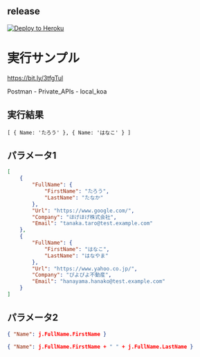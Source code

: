 ## release

[![Deploy to Heroku](https://www.herokucdn.com/deploy/button.png)](https://heroku.com/deploy)

# 実行サンプル

https://bit.ly/3tfgTul

Postman - Private_APIs - local_koa

## 実行結果

```
[ { Name: 'たろう' }, { Name: 'はなこ' } ]
```

## パラメータ1

```json
[
    {
        "FullName": {
            "FirstName": "たろう",
            "LastName": "たなか"
        },
        "Url": "https://www.google.com/",
        "Company": "ほげほげ株式会社",
        "Email": "tanaka.taro@test.example.com"
    },
    {
        "FullName": {
            "FirstName": "はなこ",
            "LastName": "はなやま"
        },
        "Url": "https://www.yahoo.co.jp/",
        "Company": "ぴよぴよ不動産",
        "Email": "hanayama.hanako@test.example.com"
    }
]
```

## パラメータ2

```json
{ "Name": j.FullName.FirstName }
```

```json
{ "Name": j.FullName.FirstName + " " + j.FullName.LastName }
```
